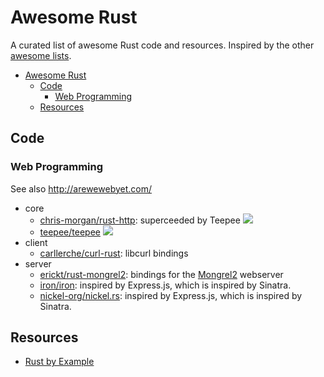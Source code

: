 # Awesome Rust

A curated list of awesome Rust code and resources. Inspired by the other [awesome lists](https://github.com/bayandin/awesome-awesomeness).

- [Awesome Rust](#awesome-rust)
  - [Code](#code)
    - [Web Programming](#web-programming)
  - [Resources](#resources)


## Code

### Web Programming

See also http://arewewebyet.com/

  * core
    * [chris-morgan/rust-http](https://github.com/chris-morgan/rust-http): superceeded by Teepee  [<img src="https://travis-ci.org/chris-morgan/rust-http.png?branch=master">](https://travis-ci.org/chris-morgan/rust-http)
    * [teepee/teepee](https://github.com/teepee/teepee) [<img src="https://travis-ci.org/teepee/teepee.png?branch=master">](https://travis-ci.org/teepee/teepee)
  * client
    * [carllerche/curl-rust](https://github.com/carllerche/curl-rust): libcurl bindings
  * server
    * [erickt/rust-mongrel2](https://github.com/erickt/rust-mongrel2): bindings for the [Mongrel2](http://mongrel2.org) webserver
    * [iron/iron](https://github.com/iron/iron): inspired by Express.js, which is inspired by Sinatra.
    * [nickel-org/nickel.rs](https://github.com/nickel-org/nickel.rs): inspired by Express.js, which is inspired by Sinatra.

## Resources
  * [Rust by Example](http://rustbyexample.com/)
